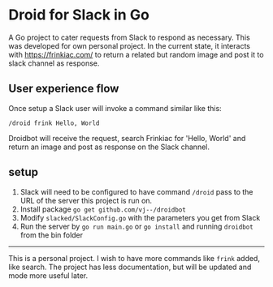 # Droid for Slack in Go

A Go project to cater requests from Slack to respond as necessary. This was developed for own personal project. In the current state, it interacts with <https://frinkiac.com/> to return a related but random image and post it to slack channel as response.

## User experience flow

Once setup a Slack user will invoke a command similar like this:

`/droid frink Hello, World`

Droidbot will receive the request, search Frinkiac for 'Hello, World' and return an image and post as response on the Slack channel.

## setup

1. Slack will need to be configured to have command `/droid` pass to the URL of the server this project is run on.
2. Install package `go get github.com/vj--/droidbot`
3. Modify `slacked/SlackConfig.go` with the parameters you get from Slack
4. Run the server by `go run main.go` or `go install` and running `droidbot` from the bin folder

--------------------------------------------------------------------------------

This is a personal project. I wish to have more commands like `frink` added, like search. The project has less documentation, but will be updated and mode more useful later.
